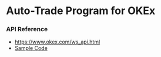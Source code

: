 # Auto-Trade Program for OKEx
### API Reference
- https://www.okex.com/ws_api.html
- [Sample Code](https://github.com/OKCoin/websocket/blob/master/C%23/websocket/Example.cs)
